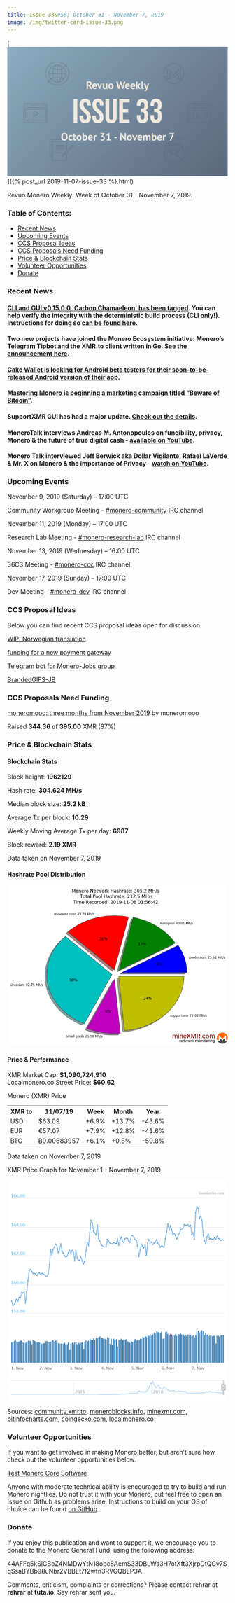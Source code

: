 ```yaml
---
title: Issue 33&#58; October 31 - November 7, 2019
image: /img/twitter-card-issue-33.png
---
```

[<img src="/img/img-issue33.png" alt="Revuo Monero Weekly #33 Slide" class="img-lead">]({% post_url 2019-11-07-issue-33 %}.html)

<p class="text-lead">Revuo Monero Weekly: Week of October 31 - November 7, 2019.</p>
<!--more-->

<h3>Table of Contents:</h3>
<ul class="contents">
    <li><a href="#news">Recent News</a></li>
    <li><a href="#events">Upcoming Events</a></li>
    <li><a href="#ideas">CCS Proposal Ideas</a></li>
    <li><a href="#proposals">CCS Proposals Need Funding</a></li>
    <li><a href="#stats">Price & Blockchain Stats</a></li>
    <li><a href="#volunteer">Volunteer Opportunities</a></li>
    <li><a href="#donate">Donate</a></li>
</ul>

<h3 id="news">Recent News</h3>

<div class="newsbyte">
    <h4><a href="https://github.com/monero-project/monero/releases/tag/v0.15.0.0" target="_blank">CLI and GUI v0.15.0.0 'Carbon Chamaeleon' has been tagged</a>. You can help verify the integrity with the deterministic build process (CLI only!). Instructions for doing so <a href="https://github.com/monero-project/monero/tree/master/contrib/gitian#gitian-building" target="_blank">can be found here</a>.
    </h4>
</div>

<div class="newsbyte">
    <h4>Two new projects have joined the Monero Ecosystem initiative: Monero’s Telegram Tipbot and the XMR.to client written in Go. <a href="https://www.reddit.com/r/Monero/comments/ds191t/2_new_projects_join_the_monero_ecosystem_the/" target="_blank">See the announcement here</a>.
    </h4>
</div>

<div class="newsbyte">
    <h4><a href="https://www.reddit.com/r/Monero/comments/drma4z/cake_wallet_looking_for_android_testers/" target="_blank">Cake Wallet is looking for Android beta testers for their soon-to-be-released Android version of their app</a>.
    </h4>
</div>

<div class="newsbyte">
    <h4><a href="https://masteringmonero.com/bitcoin.html" target="_blank">Mastering Monero is beginning a marketing campaign titled “Beware of Bitcoin”</a>.
    </h4>
</div>

<div class="newsbyte">
    <h4>SupportXMR GUI has had a major update. <a href="https://www.reddit.com/r/Monero/comments/ds2rgy/supportxmrgui_update_twice_the_features_half_the/" target="_blank">Check out the details</a>.
    </h4>
</div>

<div class="newsbyte">
    <h4>MoneroTalk interviews Andreas M. Antonopoulos on fungibility, privacy, Monero & the future of true digital cash - <a href="https://youtu.be/2wDekBAGydg" target="_blank">available on YouTube</a>.
    </h4>
</div>

<div class="newsbyte">
    <h4>Monero Talk interviewed Jeff Berwick aka Dollar Vigilante, Rafael LaVerde & Mr. X on Monero & the importance of Privacy - <a href="https://youtu.be/HvObG9Fo13M" target="_blank">watch on YouTube</a>.
    </h4>
</div>

<h3 id="events">Upcoming Events</h3>

<div class="event">
    <p class="date" markdown="1">November 9, 2019 (Saturday) – 17:00 UTC</p>
    <p markdown="1">Community Workgroup Meeting - <a href="irc://chat.freenode.net/#monero-community" target="_blank">#monero-community</a> IRC channel</p>
</div>

<div class="event">
    <p class="date" markdown="1">November 11, 2019 (Monday) – 17:00 UTC</p>
    <p markdown="1">Research Lab Meeting - <a href="irc://chat.freenode.net/#monero-research-lab" target="_blank">#monero-research-lab</a> IRC channel</p>
</div>

<div class="event">
    <p class="date" markdown="1">November 13, 2019 (Wednesday) – 16:00 UTC</p>
    <p markdown="1">36C3 Meeting - <a href="irc://chat.freenode.net/#monero-ccc" target="_blank">#monero-ccc</a> IRC channel</p>
</div>

<div class="event">
    <p class="date" markdown="1">November 17, 2019 (Sunday) – 17:00 UTC</p>
    <p markdown="1">Dev Meeting - <a href="irc://chat.freenode.net/#monero-dev" target="_blank">#monero-dev</a> IRC channel</p>
</div>

<h3 id="ideas">CCS Proposal Ideas</h3>

<p>Below you can find recent CCS proposal ideas open for discussion.</p>

<div class="proposal">
<p><a href="https://repo.getmonero.org/monero-project/ccs-proposals/merge_requests/102" target="_blank">WIP: Norwegian translation</a></p>
</div>

<div class="proposal">
<p><a href="https://repo.getmonero.org/monero-project/ccs-proposals/merge_requests/97" target="_blank">funding for a new payment gateway</a></p>
</div>

<div class="proposal">
<p><a href="https://repo.getmonero.org/monero-project/ccs-proposals/merge_requests/91" target="_blank">Telegram bot for Monero-Jobs group</a></p>
</div>

<div class="proposal">
<p><a href="https://repo.getmonero.org/monero-project/ccs-proposals/merge_requests/88" target="_blank">BrandedGIFS-JB</a></p>
</div>

<h3 id="proposals">CCS Proposals Need Funding</h3>

<div class="proposal">
    <p><a href="https://ccs.getmonero.org/proposals/mooo-2019-11.html" target="_blank">moneromooo: three months from November 2019</a> by moneromooo</p>
    <p>Raised <b>344.36 of 395.00</b> XMR (87%)</p>
</div>

<h3 id="stats">Price & Blockchain Stats</h3>

<h4 class="stat">Blockchain Stats</h4>

<div class="bcstats">
    <p>Block height: <b>1962129</b></p>
    <p>Hash rate: <b>304.624 MH/s</b></p>
    <p>Median block size: <b>25.2 kB</b></p>
    <p>Average Tx per block: <b>10.29</b></p>
    <p>Weekly Moving Average Tx per day: <b>6987</b></p>
    <p>Block reward: <b>2.19 XMR</b></p>
</div>
<p class="note">Data taken on November 7, 2019</p>

<h4 class="stat">Hashrate Pool Distribution</h4>
<p><img src="/img/hashrate-pool-distribution-1107.png" alt="Hashrate Pool Distribution Pie Chart"/></p>

<h4 class="stat">Price & Performance</h4>

<div class="price-intro">XMR Market Cap: <b>$1,090,724,910</b><br>Localmonero.co Street Price: <b>$60.62</b></div>

<p class="table-title">Monero (XMR) Price</p>
<table class="price-table">
  <tr class="row1">
    <th>XMR to</th>
    <th>11/07/19</th>
    <th>Week</th>
    <th>Month</th>
    <th>Year</th>
  </tr>
  <tr>
    <td data-th="XMR to">USD</td>
    <td data-th="11/07/19">$63.09</td>
    <td data-th="Week" class="green">+6.9%</td>
    <td data-th="Month" class="green">+13.7%</td>
    <td data-th="Year" class="red">-43.6%</td>
  </tr>
  <tr class="row3">
    <td data-th="XMR to">EUR</td>
    <td data-th="11/07/19">€57.07</td>
    <td data-th="Week" class="green">+7.9%</td>
    <td data-th="Month" class="green">+12.8%</td>
    <td data-th="Year" class="red">-41.6%</td>
  </tr>
  <tr>
    <td data-th="XMR to">BTC</td>
    <td data-th="11/07/19">Ƀ0.00683957</td>
    <td data-th="Week" class="green">+6.1%</td>
    <td data-th="Month" class="green">+0.8%</td>
    <td data-th="Year" class="red">-59.8%</td>
  </tr>
</table>
<p class="note">Data taken on November 7, 2019</p>

<p class="table-title">XMR Price Graph for November 1 - November 7, 2019</p>

![XMR Price Graph 11/01/19-11/07/19](/img/weekly-chart-1107.png "XMR Price Graph 11/01/19-11/07/19") 

Sources: <a href="https://community.xmr.to/explorer/mainnet/" target="_blank">community.xmr.to</a>, <a href="https://moneroblocks.info/stats/transaction-stats" target="_blank">moneroblocks.info</a>, <a href="https://minexmr.com/pools.html" target="_blank">minexmr.com</a>, <a href="https://bitinfocharts.com/monero/" target="_blank">bitinfocharts.com</a>, <a href="https://www.coingecko.com/" target="_blank">coingecko.com</a>, <a href="https://localmonero.co/" target="_blank">localmonero.co</a>

<h3 id="volunteer">Volunteer Opportunities</h3>

<p>If you want to get involved in making Monero better, but aren’t sure how, check out the volunteer opportunities below.</p>

<div class="newsbyte">
    <p class="date"><a href="https://github.com/monero-project/monero" target="_blank">Test Monero Core Software</a></p>
    <p>Anyone with moderate technical ability is encouraged to try to build and run Monero nightlies. Do not trust it with your Monero, but feel free to open an Issue on Github as problems arise. Instructions to build on your OS of choice can be found <a href="https://github.com/monero-project/monero#compiling-monero-from-source" target="_blank">on GitHub</a>. </p>
</div>

<h3 id="donate">Donate</h3>

<p markdown="1">If you enjoy this publication and want to support it, we encourage you to donate to the Monero General Fund, using the following address:</p>

<p class="address" markdown="1">44AFFq5kSiGBoZ4NMDwYtN18obc8AemS33DBLWs3H7otXft3XjrpDtQGv7SqSsaBYBb98uNbr2VBBEt7f2wfn3RVGQBEP3A</p>

<!--p><a href="monero:44AFFq5kSiGBoZ4NMDwYtN18obc8AemS33DBLWs3H7otXft3XjrpDtQGv7SqSsaBYBb98uNbr2VBBEt7f2wfn3RVGQBEP3A" class="qr"><img src="/img/donate-monero.png"></a></p-->

Comments, criticism, complaints or corrections? Please contact rehrar at **rehrar** at **tuta.io**. Say rehrar sent you.